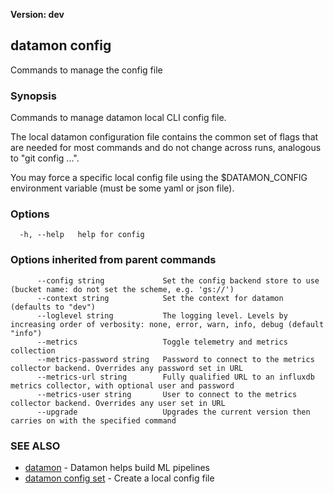 **Version: dev**

## datamon config

Commands to manage the config file

### Synopsis

Commands to manage datamon local CLI config file.

The local datamon configuration file contains the common set of flags that are needed for most commands and do not change across runs,
analogous to "git config ...".

You may force a specific local config file using the $DATAMON_CONFIG environment variable (must be some yaml or json file).


### Options

```
  -h, --help   help for config
```

### Options inherited from parent commands

```
      --config string             Set the config backend store to use (bucket name: do not set the scheme, e.g. 'gs://')
      --context string            Set the context for datamon (defaults to "dev")
      --loglevel string           The logging level. Levels by increasing order of verbosity: none, error, warn, info, debug (default "info")
      --metrics                   Toggle telemetry and metrics collection
      --metrics-password string   Password to connect to the metrics collector backend. Overrides any password set in URL
      --metrics-url string        Fully qualified URL to an influxdb metrics collector, with optional user and password
      --metrics-user string       User to connect to the metrics collector backend. Overrides any user set in URL
      --upgrade                   Upgrades the current version then carries on with the specified command
```

### SEE ALSO

* [datamon](datamon.md)	 - Datamon helps build ML pipelines
* [datamon config set](datamon_config_set.md)	 - Create a local config file

